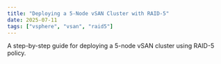 ```yaml
---
title: "Deploying a 5-Node vSAN Cluster with RAID-5"
date: 2025-07-11
tags: ["vsphere", "vsan", "raid5"]
---
```

A step-by-step guide for deploying a 5-node vSAN cluster using RAID-5 policy.
